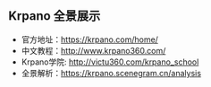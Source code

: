## Krpano 全景展示
- 官方地址：https://krpano.com/home/
- 中文教程：http://www.krpano360.com/
- Krpano学院: http://victu360.com/krpano_school
- 全景解析：https://krpano.scenegram.cn/analysis
